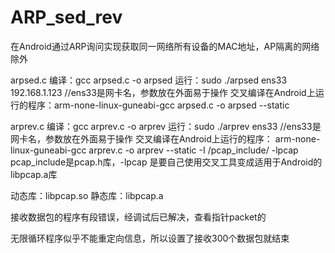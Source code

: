 # ARP_sed_rev
在Android通过ARP询问实现获取同一网络所有设备的MAC地址，AP隔离的网络除外

arpsed.c
编译：gcc arpsed.c -o arpsed
运行：sudo ./arpsed ens33 192.168.1.123  //ens33是网卡名，参数放在外面易于操作
交叉编译在Android上运行的程序：arm-none-linux-guneabi-gcc arpsed.c -o arpsed --static

arprev.c
编译：gcc arprev.c -o arprev
运行：sudo ./arprev ens33  //ens33是网卡名，参数放在外面易于操作
交叉编译在Android上运行的程序：
arm-none-linux-guneabi-gcc arprev.c -o arprev --static -I /pcap_include/ -lpcap
pcap_include是pcap.h库，-lpcap 是要自己使用交叉工具变成适用于Android的libpcap.a库

动态库：libpcap.so
静态库：libpcap.a

接收数据包的程序有段错误，经调试后已解决，查看指针packet的

无限循环程序似乎不能重定向信息，所以设置了接收300个数据包就结束


